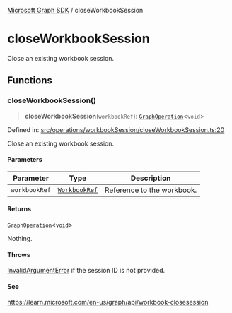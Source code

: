 [Microsoft Graph SDK](README.md) / closeWorkbookSession

# closeWorkbookSession

Close an existing workbook session.

## Functions

### closeWorkbookSession()

> **closeWorkbookSession**(`workbookRef`): [`GraphOperation`](GraphOperation.md#graphoperation)\<`void`\>

Defined in: [src/operations/workbookSession/closeWorkbookSession.ts:20](https://github.com/Future-Secure-AI/microsoft-graph/blob/main/src/operations/workbookSession/closeWorkbookSession.ts#L20)

Close an existing workbook session.

#### Parameters

| Parameter | Type | Description |
| ------ | ------ | ------ |
| `workbookRef` | [`WorkbookRef`](WorkbookRef.md#workbookref) | Reference to the workbook. |

#### Returns

[`GraphOperation`](GraphOperation.md#graphoperation)\<`void`\>

Nothing.

#### Throws

[InvalidArgumentError](InvalidArgumentError.md) if the session ID is not provided.

#### See

https://learn.microsoft.com/en-us/graph/api/workbook-closesession
